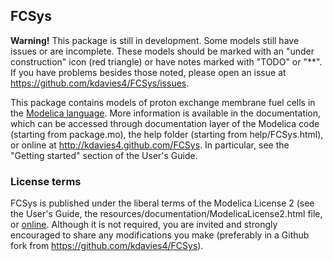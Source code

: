 FCSys
-----
**Warning!**  This package is still in development.  Some models still have
issues or are incomplete.  These models should be marked with an "under
construction" icon (red triangle) or have notes marked with "TODO" or "**". If
you have problems besides those noted, please open an issue at
https://github.com/kdavies4/FCSys/issues.

This package contains models of proton exchange membrane fuel cells in the
[Modelica language](https://www.modelica.org/).  More information is available
in the documentation, which can be accessed through documentation layer of the
Modelica code (starting from package.mo), the help folder (starting from
help/FCSys.html), or online at http://kdavies4.github.com/FCSys.  In
particular, see the "Getting started" section of the User's Guide.

### License terms

FCSys is published under the liberal terms of the Modelica License 2 (see
the User's Guide, the resources/documentation/ModelicaLicense2.html file, or
[online](http://kdavies4.github.com/FCSys/FCSys_UsersGuide.html#FCSys.UsersGuide.ModelicaLicense2).
Although it is not required, you are invited and strongly encouraged to share
any modifications you make (preferably in a Github fork from
https://github.com/kdavies4/FCSys).
